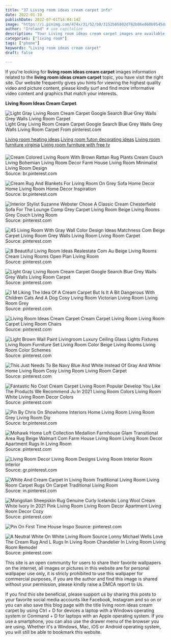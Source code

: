 ```yaml
---
title: "37 Living room ideas cream carpet info"
date: 2022-01-19
publishDate: 2022-07-01T14:04:14Z
image: "https://i.pinimg.com/474x/31/52/b0/3152b05802d782b06e860b9545da40af.jpg"
author: "Ireland" # use capitalize
description: "Your Living room ideas cream carpet images are available in this site. Living room ideas cream carpet are a topic that is being searched for and liked by netizens now. You can Find and Download the Living room ideas cream carpet files here. Find and Download all free vectors."
categories: ["living room"]
tags: ["phone"]
keywords: "Living room ideas cream carpet"
draft: false

---
```


If you're looking for **living room ideas cream carpet** images information related to the **living room ideas cream carpet** topic, you have visit the right  site.  Our website frequently  gives you  hints  for viewing  the highest  quality video and picture  content, please kindly surf and find more informative video content and graphics  that match your interests.

**Living Room Ideas Cream Carpet**. 

![Light Gray Living Room Cream Carpet Google Search Blue Grey Walls Grey Walls Living Room Carpet](https://i.pinimg.com/564x/c2/8b/7f/c28b7f492d369f7c248a547472221c52--trey-ceiling-white-ceiling.jpg "Light Gray Living Room Cream Carpet Google Search Blue Grey Walls Grey Walls Living Room Carpet")
Light Gray Living Room Cream Carpet Google Search Blue Grey Walls Grey Walls Living Room Carpet From pinterest.com

[Living room heating ideas](/living-room-heating-ideas/)
[Living room futon decorating ideas](/living-room-futon-decorating-ideas/)
[Living room furniture virginia](/living-room-furniture-virginia/)
[Living room furniture with free tv](/living-room-furniture-with-free-tv/)



### 

 


![Cream Colored Living Room With Brown Rattan Rug Plants Cream Couch Living Bohemian Living Room Decor Farm House Living Room Minimalist Living Room Design](https://i.pinimg.com/originals/55/0b/53/550b5319da837ef568270126f5055eb5.jpg "Cream Colored Living Room With Brown Rattan Rug Plants Cream Couch Living Bohemian Living Room Decor Farm House Living Room Minimalist Living Room Design")
Source: br.pinterest.com

 

![Cream Rug And Blankets For Living Room On Grey Sofa Home Decor Home Living Room Home Decor Inspiration](https://i.pinimg.com/originals/2e/2c/44/2e2c44b60f8a62243decaf4bb748d04c.jpg "Cream Rug And Blankets For Living Room On Grey Sofa Home Decor Home Living Room Home Decor Inspiration")
Source: br.pinterest.com

 

![Interior Stylist Suzanne Webster Chose A Classic Cream Chesterfield Sofa For The Lounge Comp Grey Carpet Living Room Beige Living Rooms Grey Couch Living Room](https://i.pinimg.com/originals/f0/e4/df/f0e4dfcb48c394ad717cdce7e8ea3345.jpg "Interior Stylist Suzanne Webster Chose A Classic Cream Chesterfield Sofa For The Lounge Comp Grey Carpet Living Room Beige Living Rooms Grey Couch Living Room")
Source: pinterest.com

 

![45 Living Room With Gray Wall Color Design Ideas Matchness Com Beige Carpet Living Room Grey Walls Living Room Living Room Carpet](https://i.pinimg.com/736x/97/d7/fe/97d7fe1868cd5c99784814171d29fc86.jpg "45 Living Room With Gray Wall Color Design Ideas Matchness Com Beige Carpet Living Room Grey Walls Living Room Living Room Carpet")
Source: pinterest.com

 

![8 Beautiful Living Room Ideas Realestate Com Au Beige Living Rooms Cream Living Rooms Open Plan Living Room](https://i.pinimg.com/originals/3d/66/d4/3d66d4ccf691e01c62fa680f6e4c85b5.jpg "8 Beautiful Living Room Ideas Realestate Com Au Beige Living Rooms Cream Living Rooms Open Plan Living Room")
Source: pinterest.com

 

![Light Gray Living Room Cream Carpet Google Search Blue Grey Walls Grey Walls Living Room Carpet](https://i.pinimg.com/564x/c2/8b/7f/c28b7f492d369f7c248a547472221c52--trey-ceiling-white-ceiling.jpg "Light Gray Living Room Cream Carpet Google Search Blue Grey Walls Grey Walls Living Room Carpet")
Source: pinterest.com

 

![I M Liking The Idea Of A Cream Carpet But Is It A Bit Dangerous With Children Cats And A Dog Cosy Living Room Victorian Living Room Living Room Grey](https://i.pinimg.com/originals/2c/2b/09/2c2b09463f34eda57e991d512348de44.jpg "I M Liking The Idea Of A Cream Carpet But Is It A Bit Dangerous With Children Cats And A Dog Cosy Living Room Victorian Living Room Living Room Grey")
Source: pinterest.com

 

![Living Room Ideas Cream Carpet Cream Carpet Living Room Living Room Carpet Living Room Chairs](https://i.pinimg.com/originals/55/a9/7a/55a97a29e806f8650c01b26074f89b00.jpg "Living Room Ideas Cream Carpet Cream Carpet Living Room Living Room Carpet Living Room Chairs")
Source: pinterest.com

 

![Light Brown Wall Paint Livingroom Luxury Ceiling Glass Lights Fixtures Living Room Furniture Set Living Room Color Beige Living Rooms Living Room Color Schemes](https://i.pinimg.com/736x/56/4d/5d/564d5db068cf8b20463499cfb0c6171e--painting-living-rooms-living-room-paint-colors.jpg "Light Brown Wall Paint Livingroom Luxury Ceiling Glass Lights Fixtures Living Room Furniture Set Living Room Color Beige Living Rooms Living Room Color Schemes")
Source: pinterest.com

 

![This Just Needs To Be Navy Blue And White Instead Of Gray And White Home Living Room Cosy Living Room Living Room Carpet](https://i.pinimg.com/originals/2e/18/cb/2e18cbe68b8bd90ec801716e8b504712.jpg "This Just Needs To Be Navy Blue And White Instead Of Gray And White Home Living Room Cosy Living Room Living Room Carpet")
Source: pinterest.com

 

![Fantastic No Cost Cream Carpet Living Room Popular Develop You Like The Products We Recommend Ju In 2021 Living Room Colors Living Room White Living Room Decor Colors](https://i.pinimg.com/474x/6b/25/bd/6b25bdb6c7d08e9e97e4f1d23d705896.jpg "Fantastic No Cost Cream Carpet Living Room Popular Develop You Like The Products We Recommend Ju In 2021 Living Room Colors Living Room White Living Room Decor Colors")
Source: pinterest.com

 

![Pin By Chris On Showhome Interiors Home Living Room Living Room Grey Living Room Diy](https://i.pinimg.com/originals/c1/06/ed/c106ed2af9ba820e1f7d241ac83c2086.png "Pin By Chris On Showhome Interiors Home Living Room Living Room Grey Living Room Diy")
Source: br.pinterest.com

 

![Mohawk Home Loft Collection Medallion Farmhouse Glam Transitional Area Rug Beige Walmart Com Farm House Living Room Living Room Decor Apartment Rugs In Living Room](https://i.pinimg.com/originals/73/10/62/7310624291bbecbea2b91c3c2284e7c5.jpg "Mohawk Home Loft Collection Medallion Farmhouse Glam Transitional Area Rug Beige Walmart Com Farm House Living Room Living Room Decor Apartment Rugs In Living Room")
Source: pinterest.com

 

![Living Room Decor Living Room Designs Living Room Interior Room Interior](https://i.pinimg.com/originals/5c/37/89/5c37896faaa88ae85e63d776f5e06441.jpg "Living Room Decor Living Room Designs Living Room Interior Room Interior")
Source: gr.pinterest.com

 

![White And Cream Carpet In Living Room Traditional Living Room Living Room Carpet Rugs On Carpet Traditional Living Room](https://i.pinimg.com/originals/09/93/81/0993818f0922a548bafd34c1fd919bec.jpg "White And Cream Carpet In Living Room Traditional Living Room Living Room Carpet Rugs On Carpet Traditional Living Room")
Source: in.pinterest.com

 

![Mongolian Sheepskin Rug Genuine Curly Icelandic Long Wool Cream White Ivory In 2021 Pink Living Room Living Room Decor Apartment Living Room Decor Cozy](https://i.pinimg.com/originals/7b/10/39/7b10399a8b059489c669dc162a6e41eb.jpg "Mongolian Sheepskin Rug Genuine Curly Icelandic Long Wool Cream White Ivory In 2021 Pink Living Room Living Room Decor Apartment Living Room Decor Cozy")
Source: pinterest.com

 

![Pin On First Time House Inspo](https://i.pinimg.com/736x/fa/7e/f4/fa7ef4f7350228b32a9ff31b41c1ad00.jpg "Pin On First Time House Inspo")
Source: pinterest.com

 

![A Neutral White On White Living Room Source Lonny Michael Wells Love The Cream Rug And L Rugs In Living Room Chandelier In Living Room Living Room Remodel](https://i.pinimg.com/474x/31/52/b0/3152b05802d782b06e860b9545da40af.jpg "A Neutral White On White Living Room Source Lonny Michael Wells Love The Cream Rug And L Rugs In Living Room Chandelier In Living Room Living Room Remodel")
Source: pinterest.com

 

This site is an open community for users to share their favorite wallpapers on the internet, all images or pictures in this website are for personal wallpaper use only, it is stricly prohibited to use this wallpaper for commercial purposes, if you are the author and find this image is shared without your permission, please kindly raise a DMCA report to Us.

If you find this site beneficial, please support us by sharing this posts to your favorite social media accounts like Facebook, Instagram and so on or you can also save this blog page with the title living room ideas cream carpet by using Ctrl + D for devices a laptop with a Windows operating system or Command + D for laptops with an Apple operating system. If you use a smartphone, you can also use the drawer menu of the browser you are using. Whether it's a Windows, Mac, iOS or Android operating system, you will still be able to bookmark this website.
